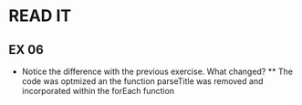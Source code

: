 # READ IT
## EX 06
* Notice the difference with the previous exercise. What changed?
** The code was optmized an the function parseTitle was removed and incorporated within the forEach function